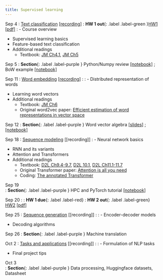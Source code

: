 ```yaml
---
title: Supervised learning 
---
```


Sep 4
: [Text classification](https://nyu-cs2590.github.io/course-material/fall2024/lecture/lec01/main.pdf) [[recording](https://nyu.zoom.us/rec/share/enf8wSBbYN1_dx787KnhOfMsCK3zE4Uveeib5Kspr3Xbjrl2oT05Cvz_GajKAMdm.oV0KLJwIXay9ErsA)]
  : **HW 1 out**{: .label .label-green }[HW1](https://github.com/nyu-cs2590/course-material/blob/gh-pages/fall2024/assignment/hw1/hw1.zip?raw=true) [[pdf]](https://nyu-cs2590.github.io/course-material/fall2024/assignment/hw1/hw1.pdf)
: - Course overview
  - Supervised learning basics
  - Feature-based text classification
  - Additional readings
    - Textbook: [JM Ch4.1](https://web.stanford.edu/~jurafsky/slp3/4.pdf), [JM Ch5](https://web.stanford.edu/~jurafsky/slp3/5.pdf)

Sep 5 
: **Section**{: .label .label-purple } Python/Numpy review [[notebook]](https://nyu-cs2590.github.io/course-material/fall2024/section/sec01/python_numpy_tutorial.ipynb) ; BoW example [[notebook]](https://nyu-cs2590.github.io/course-material/fall2024/section/sec01/BagOfWords.ipynb) 

Sep 11 
: [Word embedding](https://nyu-cs2590.github.io/course-material/fall2024/lecture/lec02/main.pdf) [[recording](https://nyu.zoom.us/rec/share/HiGUBIoGz8T57qa52kK4tr2_7CTmJBMDSMt7AmV3pCShhGZIUaRKJZG2xJO8Esx3.RCq3e6PZ_iQMoiYk)]
  : 
: - Distributed representation of words
  - Learning word vectors
  - Additional readings
    - Textbook: [JM Ch6](https://web.stanford.edu/~jurafsky/slp3/6.pdf)
    - Original word2vec paper: [Efficient estimation of word representations in vector space](https://arxiv.org/pdf/1301.3781)

Sep 12
: **Section**{: .label .label-purple } Word vector algebra [[slides]](https://nyu-cs2590.github.io/course-material/fall2024/section/sec02/sec02.pdf) ; [[notebook]](https://nyu-cs2590.github.io/course-material/fall2024/section/sec02/sec02.ipynb)

Sep 18 
: [Sequence modeling](https://nyu-cs2590.github.io/course-material/fall2024/lecture/lec03/main.pdf) [[recording]]
: - Neural network basics
  - RNN and its variants 
  - Attention and Transformers
  - Additional readings
    - Textbook: [D2L Ch9.4-9.7](https://d2l.ai/chapter_recurrent-neural-networks/index.html), [D2L 10.1](https://d2l.ai/chapter_recurrent-modern/lstm.html), [D2L Ch11.1-11.7](https://d2l.ai/chapter_recurrent-neural-networks/index.html)
    - Original Transformer paper: [Attention is all you need](https://arxiv.org/pdf/1706.03762)
    - Coding: [The annotated Transformer](https://nlp.seas.harvard.edu/annotated-transformer/)

Sep 19           
: **Section**{: .label .label-purple } HPC and PyTorch tutorial [[notebook]](https://colab.research.google.com/drive/1v0M4XwEPysR7_EnnyjMGAJlZBjYqqHWh?usp=sharing)

Sep 20
: 
  : **HW 1 due**{: .label .label-red}
  : **HW 2 out**{: .label .label-green} [HW2](https://github.com/nyu-cs2590/course-material/blob/gh-pages/fall2024/assignment/hw2/hw2.zip?raw=true) [[pdf]](https://nyu-cs2590.github.io/course-material/fall2024/assignment/hw2/hw2.pdf)

Sep 25
: [Sequence generation]() [[recording]]
    : 
: - Encoder-decoder models
  - Decoding algorithms

Sep 26
: **Section**{: .label .label-purple } Machine translation

Oct 2
: [Tasks and applications]() [[recording]]
  : 
: - Formulation of NLP tasks
  - Final project tips 

Oct 3           
: **Section**{: .label .label-purple } Data processing, Huggingface datasets, Datasheet 
